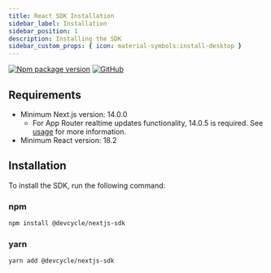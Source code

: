 ```yaml
---
title: React SDK Installation
sidebar_label: Installation
sidebar_position: 1
description: Installing the SDK
sidebar_custom_props: { icon: material-symbols:install-desktop }
---
```


[![Npm package version](https://badgen.net/npm/v/@devcycle/react-client-sdk)](https://www.npmjs.com/package/@devcycle/react-client-sdk)
[![GitHub](https://img.shields.io/github/stars/devcyclehq/js-sdks.svg?style=social&label=Star&maxAge=2592000)](https://github.com/devcyclehq/js-sdks)

## Requirements

- Minimum Next.js version: 14.0.0
  - For App Router realtime updates functionality, 14.0.5 is required. See [usage](/sdk/client-side-sdks/nextjs/nextjs-usage-app) for more information.
- Minimum React version: 18.2

## Installation

To install the SDK, run the following command:

### npm
```bash
npm install @devcycle/nextjs-sdk
```

### yarn
```bash
yarn add @devcycle/nextjs-sdk
```
